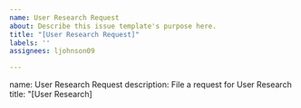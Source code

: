 ```yaml
---
name: User Research Request
about: Describe this issue template's purpose here.
title: "[User Research Request]"
labels: ''
assignees: ljohnson09

---
```


name: User Research Request
description: File a request for User Research
title: "[User Research] <title>"
labels: [user_research]
body:
- type: textarea
  attributes:
    label:user research
    description: Please provide a description of the information you would like/goals for your request. (Ex We would like usability testing of x features on the submission portal; beta-testing of x workflow in NMDC EDGE. This will help us achieve or understand  ___. )
  validations:
    required: false- type: checkboxes
  attributes:
    label: Is there an existing issue for this?
    description: Please search to see if an issue already exists for this request:
    - label: I have searched the existing issues
      required: true
 - type: checkboxes
    id: products
    attributes:
      label:
      description: Select the NMDC product related to your request
      options:
        - label: Submission Portal
        - label: Data Portal
        - label: EDGE
        - label: API
        - label: Other

 - type: checkboxes
    id: priority
    attributes:
      label:
      description: Identify the level of priority for testing
        - label: Low (nice to have)
        - label: Medium
        - label: High
        - label: Very High (required info to move forward with product)
          
- type: textarea
  attributes:
    label: 
    description: potential interview candidates
    required: false
- type: textarea
  attributes:
    label: Interview candidates
    description:Please refer potential interview candidates at https://docs.google.com/spreadsheets/d/1YNUOFFsagIGJEx2ru4_FpEroInhnEl5MCQmYymP6CTg/edit#gid=0 :
    required: false

- type: textarea
  attributes:
    label: Team members
    description: Identify which team members should be looped in for script/task review
 
  validations:
    required: false

- type: textarea
  attributes:
    label: Team members
    description: Identify which team members should be looped in for insights/actions prioritization and implementation
 
  validations:
    required: false

